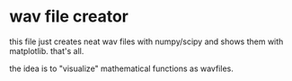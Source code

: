 # wav file creator

this file just creates neat wav files with numpy/scipy and shows them with matplotlib. that's all.

the idea is to "visualize" mathematical functions as wavfiles.
